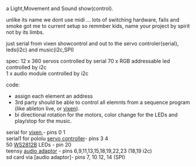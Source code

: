 a Light,Movement and Sound show(control).

unlike its name we dont use midi ...   lots of switching hardware, fails and smoke got me to current setup so remmber kids, name your project by spirit not by its limbs.  

just serial from vixen showcontrol and out to the servo controler(serial), leds(i2c) and music(i2c,SPI)

spec:
12 x 360 servos controlled by serial
70 x RGB addressable led controlled by i2c  
1   x audio module controlled by i2c  
 
code: 
* assign each element an address
* 3rd party should be able to control all elemnts from a sequence program (like ableton live, or [vixen](http://freaklabs.org/index.php/blog/chibi/wireless-lighting-control-using-arduino-and-vixen.html)). 
* bi directional rotation for the motors, color change for the LEDs and play/stop for the music.

serial for [vixen](http://www.vixenlights.com/),- pins 0 1  
serial1 for pololu [servo controller](https://www.pololu.com/docs/0J40)- pins 3 4  
50 [WS2812B](http://i.imgur.com/nXHc4Y4.png) LEDs - pin 20  
teensy [audio adaptor](https://www.pjrc.com/store/teensy3_audio.html) - pins 6,9,11,13,15,18,19,22,23 (18,19 i2c)  
sd card via [audio adaptor]- pins 7, 10 12, 14 (SPI)
